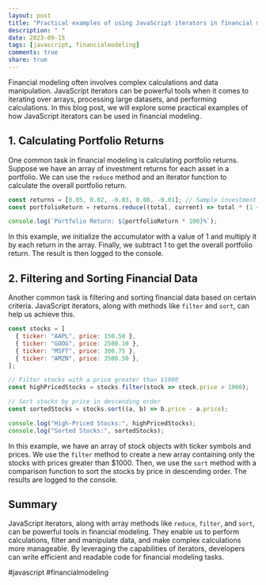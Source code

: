 ```yaml
---
layout: post
title: "Practical examples of using JavaScript iterators in financial modeling"
description: " "
date: 2023-09-15
tags: [javascript, financialmodeling]
comments: true
share: true
---
```


Financial modeling often involves complex calculations and data manipulation. JavaScript iterators can be powerful tools when it comes to iterating over arrays, processing large datasets, and performing calculations. In this blog post, we will explore some practical examples of how JavaScript iterators can be used in financial modeling.

## 1. Calculating Portfolio Returns

One common task in financial modeling is calculating portfolio returns. Suppose we have an array of investment returns for each asset in a portfolio. We can use the `reduce` method and an iterator function to calculate the overall portfolio return.

```javascript
const returns = [0.05, 0.02, -0.03, 0.08, -0.01]; // Sample investment returns
const portfolioReturn = returns.reduce((total, current) => total * (1 + current), 1) - 1;

console.log(`Portfolio Return: ${portfolioReturn * 100}%`);
```

In this example, we initialize the accumulator with a value of 1 and multiply it by each return in the array. Finally, we subtract 1 to get the overall portfolio return. The result is then logged to the console.

## 2. Filtering and Sorting Financial Data

Another common task is filtering and sorting financial data based on certain criteria. JavaScript iterators, along with methods like `filter` and `sort`, can help us achieve this.

```javascript
const stocks = [
  { ticker: "AAPL", price: 150.50 },
  { ticker: "GOOG", price: 2500.10 },
  { ticker: "MSFT", price: 300.75 },
  { ticker: "AMZN", price: 3500.50 },
];

// Filter stocks with a price greater than $1000
const highPricedStocks = stocks.filter(stock => stock.price > 1000);

// Sort stocks by price in descending order
const sortedStocks = stocks.sort((a, b) => b.price - a.price);

console.log("High-Priced Stocks:", highPricedStocks);
console.log("Sorted Stocks:", sortedStocks);
```

In this example, we have an array of stock objects with ticker symbols and prices. We use the `filter` method to create a new array containing only the stocks with prices greater than $1000. Then, we use the `sort` method with a comparison function to sort the stocks by price in descending order. The results are logged to the console.

## Summary

JavaScript iterators, along with array methods like `reduce`, `filter`, and `sort`, can be powerful tools in financial modeling. They enable us to perform calculations, filter and manipulate data, and make complex calculations more manageable. By leveraging the capabilities of iterators, developers can write efficient and readable code for financial modeling tasks.

#javascript #financialmodeling